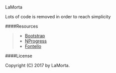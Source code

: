 LaMorta

Lots of code is removed in order to reach simplicity

####Resources
> - [Bootstrap](https://github.com/twbs)
> - [NProgress](https://github.com/rstacruz/nprogress)
> - [Fontello](https://github.com/fontello/fontello)


####License

Copyright (C) 2017 by LaMorta.
